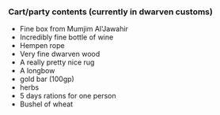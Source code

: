 ---
---

### Cart/party contents (currently in dwarven customs)

* Fine box from Mumjim Al'Jawahir
* Incredibly fine bottle of wine
* Hempen rope
* Very fine dwarven wood
* A really pretty nice rug
* A longbow
* gold bar (100gp)
* herbs
* 5 days rations for one person
* Bushel of wheat
